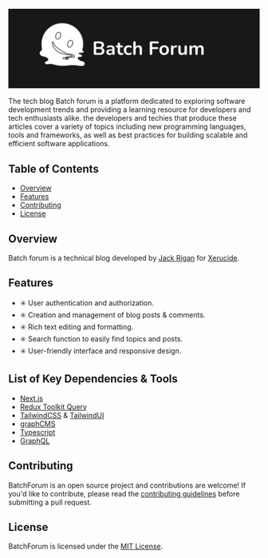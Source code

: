 ![banner](./readme-assets/readme-banner.png)

The tech blog Batch forum is a platform dedicated to exploring software development trends and providing a learning resource for developers and tech enthusiasts alike.
the developers and techies that produce these articles cover a variety of topics including new programming languages, tools and frameworks, as well as best practices for building scalable and efficient software applications.

## Table of Contents
- [Overview](#overview)
- [Features](#features)
- [Contributing](#contributing)
- [License](#license)


## Overview
Batch forum is a technical blog developed by [Jack Rigan](http://jackrigan.com/) for [Xerucide](http://xerucide.com/).



## Features
- :eight_spoked_asterisk: User authentication and authorization.
- :eight_spoked_asterisk: Creation and management of blog posts & comments.
- :eight_spoked_asterisk: Rich text editing and formatting.
- :eight_spoked_asterisk: Search function to easily find topics and posts.
- :eight_spoked_asterisk: User-friendly interface and responsive design.


## List of Key Dependencies & Tools
- [Next.js](https://nextjs.org/)
- [Redux Toolkit Query](https://redux-toolkit.js.org/tutorials/rtk-query)
- [TailwindCSS](https://tailwindcss.com/) & [TailwindUI](https://tailwindui.com/)
- [graphCMS](https://hygraph.com/?utm_term=hygraph&utm_campaign=EN_GL_Brand&utm_source=adwords&utm_medium=ppc&hsa_acc=2816788452&hsa_cam=17743993835&hsa_grp=141602476209&hsa_ad=610084431591&hsa_src=g&hsa_tgt=kwd-1681477926128&hsa_kw=hygraph&hsa_mt=p&hsa_net=adwords&hsa_ver=3)
- [Typescript](https://www.typescriptlang.org/)
- [GraphQL](https://circleci.com/blog/introduction-to-graphql/?utm_source=google&utm_medium=sem&utm_campaign=sem-google-dg--uscan-en-dsa-maxConv-auth-nb&utm_term=g_-_c__dsa_&utm_content=)


## Contributing
BatchForum is an open source project and contributions are welcome! If you'd like to contribute, please read the [contributing guidelines](https://github.com/jackxn/batchforum/blob/master/CONTRIBUTING.md) before submitting a pull request.

## License
BatchForum is licensed under the [MIT License](https://github.com/jackxn/batchforum/blob/master/LICENSE).
